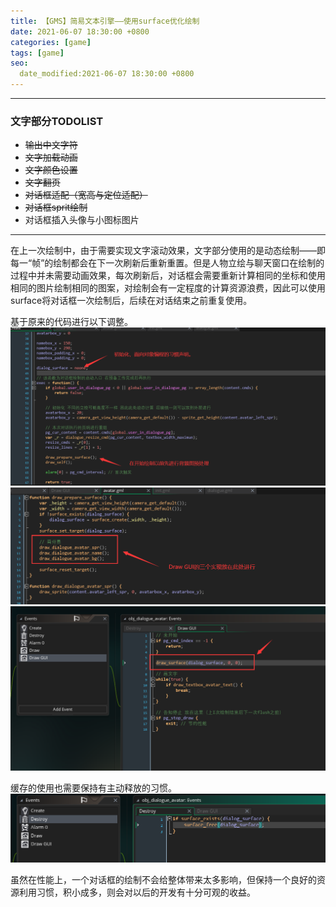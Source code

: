 ```yaml
---
title: 【GMS】简易文本引擎——使用surface优化绘制
date: 2021-06-07 18:30:00 +0800
categories: [game]
tags: [game]
seo:
  date_modified:2021-06-07 18:30:00 +0800
---
```


------------

### 文字部分TODOLIST ###

- ~~输出中文字符~~
- ~~文字加载动画~~
- ~~文字颜色设置~~
- ~~文字翻页~~
- ~~对话框适配（宽高与定位适配）~~
- ~~对话框sprit绘制~~
- 对话框插入头像与小图标图片

------------

在上一次绘制中，由于需要实现文字滚动效果，文字部分使用的是动态绘制——即每一“帧”的绘制都会在下一次刷新后重新重置。但是人物立绘与聊天窗口在绘制的过程中并未需要动画效果，每次刷新后，对话框会需要重新计算相同的坐标和使用相同的图片绘制相同的图案，对绘制会有一定程度的计算资源浪费，因此可以使用surface将对话框一次绘制后，后续在对话结束之前重复使用。

基于原来的代码进行以下调整。
![2021060701](/assets/img/post/2021060701.png)
![2021060702](/assets/img/post/2021060702.png)
![2021060703](/assets/img/post/2021060703.png)

缓存的使用也需要保持有主动释放的习惯。
![2021060704](/assets/img/post/2021060704.png)

虽然在性能上，一个对话框的绘制不会给整体带来太多影响，但保持一个良好的资源利用习惯，积小成多，则会对以后的开发有十分可观的收益。